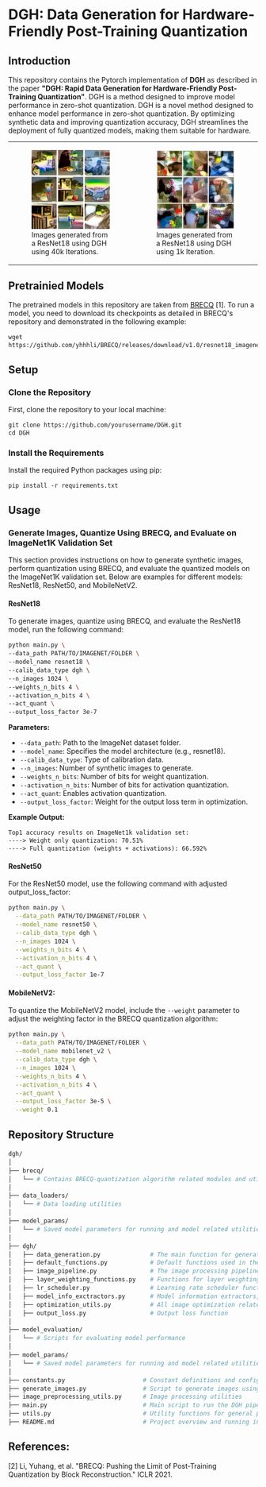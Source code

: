 # DGH: Data Generation for Hardware-Friendly Post-Training Quantization


## Introduction
This repository contains the Pytorch implementation of **DGH** as described in the paper **"DGH: Rapid Data Generation for Hardware-Friendly Post-Training Quantization"**. DGH is a method designed to improve model performance in zero-shot quantization. 
DGH is a novel method designed to enhance model performance in zero-shot quantization. By optimizing synthetic data and improving quantization accuracy, DGH streamlines the deployment of fully quantized models, making them suitable for hardware.

<table>
  <tr>
    <td>
      <figure>
        <img src="images/resnet18_generated_images_40k.png" alt="Image 1" width="600"/>
        <figcaption>Images generated from a ResNet18 using DGH using 40k Iterations. </figcaption>
      </figure>
    </td>
    <td>
      <figure>
        <img src="images/resnet18_generated_images_1k.png" alt="Image 2" width="600"/>
        <figcaption>Images generated from a ResNet18 using DGH using 1k Iteration.</figcaption>
      </figure>
    </td>
  </tr>
</table>


## Pretrainied Models
The pretrained models in this repository are taken from [BRECQ](#https://github.com/yhhhli/BRECQ) [1].
To run a model, you need to download its checkpoints as detailed in BRECQ's repository and demonstrated in the following example:
```
wget https://github.com/yhhhli/BRECQ/releases/download/v1.0/resnet18_imagenet.pth.tar
```
## Setup
### Clone the Repository
First, clone the repository to your local machine:
```angular2html
git clone https://github.com/yourusername/DGH.git
cd DGH
```

###  Install the Requirements
Install the required Python packages using pip: 
```
pip install -r requirements.txt
```
## Usage

### Generate Images, Quantize Using BRECQ, and Evaluate on ImageNet1K Validation Set
This section provides instructions on how to generate synthetic images, perform quantization using BRECQ, and evaluate the quantized models on the ImageNet1K validation set. Below are examples for different models: ResNet18, ResNet50, and MobileNetV2.

#### ResNet18 
To generate images, quantize using BRECQ, and evaluate the ResNet18 model, run the following command:
```bash
python main.py \
--data_path PATH/TO/IMAGENET/FOLDER \
--model_name resnet18 \
--calib_data_type dgh \
--n_images 1024 \
--weights_n_bits 4 \
--activation_n_bits 4 \
--act_quant \
--output_loss_factor 3e-7  
```
**Parameters:**
- `--data_path`: Path to the ImageNet dataset folder.
- `--model_name`: Specifies the model architecture (e.g., resnet18).
- `--calib_data_type`: Type of calibration data.
- `--n_images`: Number of synthetic images to generate.
- `--weights_n_bits`: Number of bits for weight quantization.
- `--activation_n_bits`: Number of bits for activation quantization.
- `--act_quant`: Enables activation quantization.
- `--output_loss_factor`: Weight for the output loss term in optimization.

**Example Output:**
```angular2html
Top1 accuracy results on ImageNet1k validation set: 
----> Weight only quantization: 70.51%
----> Full quantization (weights + activations): 66.592%
```
#### ResNet50
For the ResNet50 model, use the following command with adjusted output_loss_factor:
```bash
python main.py \
  --data_path PATH/TO/IMAGENET/FOLDER \
  --model_name resnet50 \
  --calib_data_type dgh \
  --n_images 1024 \
  --weights_n_bits 4 \
  --activation_n_bits 4 \
  --act_quant \
  --output_loss_factor 1e-7
```
#### MobileNetV2:
To quantize the MobileNetV2 model, include the `--weight` parameter to adjust the weighting factor in the BRECQ quantization algorithm:
```bash
python main.py \
  --data_path PATH/TO/IMAGENET/FOLDER \
  --model_name mobilenet_v2 \
  --calib_data_type dgh \
  --n_images 1024 \
  --weights_n_bits 4 \
  --activation_n_bits 4 \
  --act_quant \
  --output_loss_factor 3e-5 \
  --weight 0.1
  ```

## Repository Structure
```bash
dgh/
│
├── brecq/
│   └── # Contains BRECQ-quantization algorithm related modules and utilities
│
├── data_loaders/
│   └── # Data loading utilities
│
├── model_params/
│   └── # Saved model parameters for running and model related utilities
│
├── dgh/
│   ├── data_generation.py              # The main function for generating images (DGH)
│   ├── default_functions.py            # Default functions used in the image generation process
│   ├── image_pipeline.py               # The image processing pipeline
│   ├── layer_weighting_functions.py    # Functions for layer weighting in models, currently only average weighting
│   ├── lr_scheduler.py                 # Learning rate scheduler functions
│   ├── model_info_exctractors.py       # Model information extractors, such as BNs and activations
│   ├── optimization_utils.py           # All image optimization related classes
│   ├── output_loss.py                  # Output loss function
│
├── model_evaluation/
│   └── # Scripts for evaluating model performance
│
├── model_params/
│   └── # Saved model parameters for running and model related utilities
│
├── constants.py                      # Constant definitions and configurations
├── generate_images.py                # Script to generate images using DGH
├── image_preprocessing_utils.py      # Image processing utilities 
├── main.py                           # Main script to run the DGH pipeline
├── utils.py                          # Utility functions for general purposes
├── README.md                         # Project overview and running instructions
```
## References:
[2] Li, Yuhang, et al. "BRECQ: Pushing the Limit of Post-Training Quantization by Block Reconstruction." ICLR 2021.
